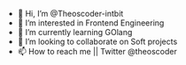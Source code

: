 - 👋 Hi, I’m @Theoscoder-intbit
- 👀 I’m interested in Frontend Engineering
- 🌱 I’m currently learning GOlang
- 💞️ I’m looking to collaborate on Soft projects
- 📫 How to reach me || Twitter @theoscoder

<!---
Theoscoder-intbit/Theoscoder-intbit is a ✨ special ✨ repository because its `README.md` (this file) appears on your GitHub profile.
You can click the Preview link to take a look at your changes.
--->
